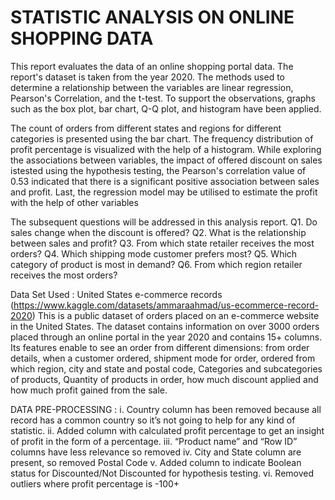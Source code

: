 # STATISTIC ANALYSIS ON ONLINE SHOPPING DATA

This report evaluates the data of an online shopping portal data. The report's dataset is taken from the year 2020. 
The methods used to determine a relationship between the variables are linear regression, Pearson's Correlation, and 
the t-test. To support the observations, graphs such as the box plot, bar chart, Q-Q plot, and histogram have been applied.

The count of orders from different states and regions for different categories is presented using the bar chart. The 
frequency distribution of profit percentage is visualized with the help of a histogram. While exploring the associations 
between variables, the impact of offered discount on sales istested using the hypothesis testing, the Pearson's correlation 
value of 0.53 indicated that there is a significant positive association between sales and profit. Last, the regression 
model may be utilised to estimate the profit with the help of other variables

The subsequent questions will be addressed in this analysis report.
Q1. Do sales change when the discount is offered? 
Q2. What is the relationship between sales and profit?
Q3. From which state retailer receives the most orders?
Q4. Which shipping mode customer prefers most?
Q5. Which category of product is most in demand?
Q6. From which region retailer receives the most orders?

Data Set Used : United States e-commerce records (https://www.kaggle.com/datasets/ammaraahmad/us-ecommerce-record-2020)
This is a public dataset of orders placed on an e-commerce website in the United States. The 
dataset contains information on over 3000 orders placed through an online portal in the year 
2020 and contains 15+ columns. Its features enable to see an order from different dimensions: 
from order details, when a customer ordered, shipment mode for order, ordered from which 
region, city and state and postal code, Categories and subcategories of products, Quantity of 
products in order, how much discount applied and how much profit gained from the sale.

DATA PRE-PROCESSING :
i. Country column has been removed because all record has a common country so it’s not 
going to help for any kind of statistic. 
ii. Added column with calculated profit percentage to get an insight of profit in the form of 
a percentage. 
iii. “Product name” and “Row ID” columns have less relevance so removed
iv. City and State column are present, so removed Postal Code
v. Added column to indicate Boolean status for Discounted/Not Discounted for hypothesis 
testing.
vi. Removed outliers where profit percentage is -100+
